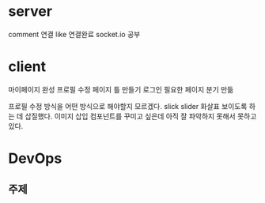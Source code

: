 # server

comment 연결
like 연결완료
socket.io 공부

# client

마이페이지 완성
프로필 수정 페이지 틀 만들기
로그인 필요한 페이지 분기 만듦

프로필 수정 방식을 어떤 방식으로 해야할지 모르겠다.
slick slider 화살표 보이도록 하는 데 삽질했다.
이미지 삽입 컴포넌트를 꾸미고 싶은데 아직 잘 파악하지 못해서 못하고 있다.

# DevOps

## 주제
